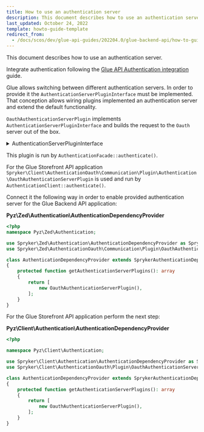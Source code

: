 ```yaml
---
title: How to use an authentication server
description: This document describes how to use an authentication server.
last_updated: October 24, 2022
template: howto-guide-template
redirect_from:
  - /docs/scos/dev/glue-api-guides/202204.0/glue-backend-api/how-to-guides/using-authentication-server.html
---
```


This document describes how to use an authentication server.

Integrate authentication following the [Glue API Authentication integration](/docs/scos/dev/feature-integration-guides/{{page.version}}/glue-api/glue-backend-api/glue-api-authentication-integration.html) guide.

Glue allows switching between different authentication servers. In order to provide it the `AuthenticationServerPluginInterface` must be implemented.
That conception allows wiring plugins implemented an authentication server and extend the default functionality. 

`OauthAuthenticationServerPlugin` implements `AuthenticationServerPluginInterface` and builds the request to the `Oauth` server out of the box.
 
<details><summary markdown='span'>AuthenticationServerPluginInterface</summary>

```php
<?php

/**
 * Copyright © 2016-present Spryker Systems GmbH. All rights reserved.
 * Use of this software requires acceptance of the Evaluation License Agreement. See LICENSE file.
 */

namespace Spryker\Zed\AuthenticationOauth\Communication\Plugin\Authentication;

use Generated\Shared\Transfer\GlueAuthenticationRequestTransfer;
use Generated\Shared\Transfer\GlueAuthenticationResponseTransfer;
use Spryker\Shared\AuthenticationExtension\Dependency\Plugin\AuthenticationServerPluginInterface;
use Spryker\Zed\Kernel\Communication\AbstractPlugin;

/**
 * @method \Spryker\Zed\AuthenticationOauth\Business\AuthenticationOauthFacadeInterface getFacade()
 * @method \Spryker\Zed\AuthenticationOauth\AuthenticationOauthConfig getConfig()
 */
class OauthAuthenticationServerPlugin extends AbstractPlugin implements AuthenticationServerPluginInterface
{
    /**
     * @see \Spryker\Glue\GlueBackendApiApplication\Plugin\GlueApplication\ApplicationIdentifierRequestBuilderPlugin::GLUE_BACKEND_API_APPLICATION
     *
     * @var string
     */
    protected const GLUE_BACKEND_API_APPLICATION = 'GLUE_BACKEND_API_APPLICATION';

    /**
     * {@inheritDoc}
     *  - Checks whether the requested application context equals to GlueBackendApiApplication.
     *
     * @api
     *
     * @param \Generated\Shared\Transfer\GlueAuthenticationRequestTransfer $glueAuthenticationRequestTransfer
     *
     * @return bool
     */
    public function isApplicable(GlueAuthenticationRequestTransfer $glueAuthenticationRequestTransfer): bool
    {
        return $glueAuthenticationRequestTransfer->getRequestContextOrFail()->getRequestApplication() === static::GLUE_BACKEND_API_APPLICATION;
    }

    /**
     * {@inheritDoc}
     * - Makes request to proccess access token.
     * - Builds `GlueAuthenticationResponseTransfer` with proper access token if the credentials are valid.
     *
     * @api
     *
     * @param \Generated\Shared\Transfer\GlueAuthenticationRequestTransfer $glueAuthenticationRequestTransfer
     *
     * @return \Generated\Shared\Transfer\GlueAuthenticationResponseTransfer
     */
    public function authenticate(GlueAuthenticationRequestTransfer $glueAuthenticationRequestTransfer): GlueAuthenticationResponseTransfer
    {
         return $this->getFacade()->authenticate($glueAuthenticationRequestTransfer);
    }
}

```
</details>

This plugin is run by `AuthenticationFacade::authenticate()`. 

For the Glue Storefront API application `Spryker\Client\AuthenticationOauth\Communication\Plugin\Authentication\OauthAuthenticationServerPlugin` is used and run by `AuthenticationClient::authenticate()`.

Connect it the following way in order to enable provided authentication server for the Glue Backend API application:

**Pyz\Zed\Authentication\AuthenticationDependencyProvider**

```php
<?php
namespace Pyz\Zed\Authentication;

use Spryker\Zed\Authentication\AuthenticationDependencyProvider as SprykerAuthenticationDependencyProvider;
use Spryker\Zed\AuthenticationOauth\Communication\Plugin\OauthAuthenticationServerPlugin;

class AuthenticationDependencyProvider extends SprykerAuthenticationDependencyProvider
{
    protected function getAuthenticationServerPlugins(): array
    {
        return [
            new OauthAuthenticationServerPlugin(),
        ];
    }
}
```

For the Glue Storefront API application perform the next step:

**Pyz\Client\Authentication\AuthenticationDependencyProvider**

```php
<?php

namespace Pyz\Client\Authentication;

use Spryker\Client\Authentication\AuthenticationDependencyProvider as SprykerAuthenticationDependencyProvider;
use Spryker\Client\AuthenticationOauth\Plugin\OauthAuthenticationServerPlugin;

class AuthenticationDependencyProvider extends SprykerAuthenticationDependencyProvider
{
    protected function getAuthenticationServerPlugins(): array
    {
        return [
            new OauthAuthenticationServerPlugin(),
        ];
    }
}
```


